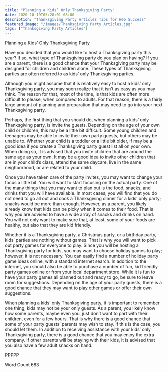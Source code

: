 ```yaml
---
title: "Planning a Kids’ Only Thanksgiving Party"
date: 2020-10-19T05:28:01-08:00
description: "Thanksgiving Party Articles Tips for Web Success"
featured_image: "/images/Thanksgiving Party Articles.jpg"
tags: ["Thanksgiving Party Articles"]
---
```


Planning a Kids’ Only Thanksgiving Party

Have you decided that you would like to host a Thanksgiving party this year?  If so, what type of Thanksgiving party do you plan on having?  If you are a parent, there is a good chance that your Thanksgiving party may be designed for children and children alone. These types of Thanksgiving parties are often referred to as kids’ only Thanksgiving parties. 

Although you might assume that it is relatively easy to host a kids’ only Thanksgiving party, you may soon realize that it isn’t as easy as you may think. The reason for that, most of the time, is that kids are often more difficult to please, when compared to adults. For that reason, there is a fairly large amount of planning and preparation that may need to go into your next Thanksgiving party.

Perhaps, the first thing that you should do, when planning a kids’ only Thanksgiving party, is invite the guests. Depending on the age of your own child or children, this may be a little bit difficult.  Some young children and teenagers may be able to invite their own party guests, but others may be unable to. Whether your child is a toddler or a little bit older, if may be a good idea if you create a Thanksgiving party guest list all on your own.  When doing so, it is advised that you invite children that are around the same age as your own. It may be a good idea to invite other children that are in your child’s class, attend the same daycare, live in the same neighborhood, or are related to your child.

Once you have taken care of the party invites, you may want to change your focus a little bit.  You will want to start focusing on the actual party.  One of the many things that you may want to plan out is the food, snacks, and drinks that you will have available.  In most cases, you will find that you do not need to go all out and cook a Thanksgiving dinner for a kids’ only party; snacks would be more than enough.  However, as a parent, you likely already know that kids can be picky when it comes to their food. That is why you are advised to have a wide array of snacks and drinks on hand.  You will not only want to make sure that, at least, some of your foods are healthy, but also that they are kid friendly.

Whether it is a Thanksgiving party, a Christmas party, or a birthday party, kids’ parties are nothing without games. That is why you will want to pick out party games for everyone to play.  Since you will be hosting a Thanksgiving party for kids, you may want to choose holiday games to play; however, it is not necessary. You can easily find a number of holiday party game ideas online, with a standard internet search. In addition to the internet, you should also be able to purchase a number of fun, kid friendly party games online or from your local department store.  While it is fun to have your party games all planned out and ready to go, be sure to leave room for suggestions. Depending on the age of your party guests, there is a good chance that they may want to play other games or offer their own suggestions.

When planning a kids’ only Thanksgiving party, it is important to remember one thing; kids may not be your only guests. As a parent, you likely know how some parents, maybe even you, just don’t want to part with their children, even for a few hours.  That is why there is a good chance that some of your party guests’ parents may wish to stay.  If this is the case, you should let them.  In addition to receiving assistance with your kids’ only Thanksgiving party, there is a good chance that you may enjoy the extra company. If other parents will be staying with their kids, it is advised that you also have a few adult snacks on hand.  

PPPPP

Word Count 683

